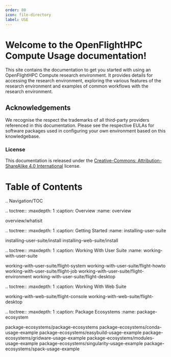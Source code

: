 ```yaml
---
order: 80
icon: file-directory
label: USE
---
```


# Welcome to the OpenFlightHPC Compute Usage documentation!


This site contains the documentation to get you started with using an OpenFlightHPC Compute research environment. It provides details for accessing the research environment, exploring the various features of the research environment and examples of common workflows with the research environment.

## Acknowledgements


We recognise the respect the trademarks of all third-party providers referenced in this documentation. Please see the respective EULAs for software packages used in configuring your own environment based on this knowledgebase.

### License

This documentation is released under the [Creative-Commons: Attribution-ShareAlike 4.0 International](http://creativecommons.org/licenses/by-sa/4.0/) license.

# Table of Contents


.. Navigation/TOC

.. toctree::
   :maxdepth: 1
   :caption: Overview
   :name: overview

   overview/whatisit

.. toctree::
   :maxdepth: 1
   :caption: Getting Started
   :name: installing-user-suite

   installing-user-suite/install
   installing-web-suite/install

.. toctree::
   :maxdepth: 1
   :caption: Working With User Suite
   :name: working-with-user-suite

   working-with-user-suite/flight-system
   working-with-user-suite/flight-howto
   working-with-user-suite/flight-job
   working-with-user-suite/flight-environment
   working-with-user-suite/flight-desktop

.. toctree::
   :maxdepth: 1
   :caption: Working With Web Suite

   working-with-web-suite/flight-console
   working-with-web-suite/flight-desktop

.. toctree::
   :maxdepth: 1
   :caption: Package Ecosystems
   :name: package-ecosystem

   package-ecosystems/package-ecosystems
   package-ecosystems/conda-usage-example
   package-ecosystems/easybuild-usage-example
   package-ecosystems/gridware-usage-example
   package-ecosystems/modules-usage-example
   package-ecosystems/singularity-usage-example
   package-ecosystems/spack-usage-example


